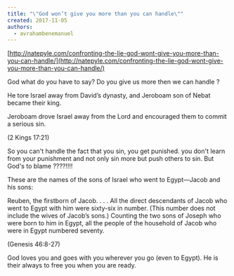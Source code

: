 ```yaml
---
title: "\"God won’t give you more than you can handle\""
created: 2017-11-05
authors: 
  - avrahambenemanuel
---
```


[http://natepyle.com/confronting-the-lie-god-wont-give-you-more-than-you-can-handle/](http://natepyle.com/confronting-the-lie-god-wont-give-you-more-than-you-can-handle/)

God what do you have to say? Do you give us more then we can handle ?

He tore Israel away from David’s dynasty, and Jeroboam son of Nebat became their king.

Jeroboam drove Israel away from the Lord and encouraged them to commit a serious sin.

(2 Kings 17:21)

So you can't handle the fact that you sin, you get punished. you don't learn from your punishment and not only sin more but push others to sin. But God's to blame ????!!!!

These are the names of the sons of Israel who went to Egypt—Jacob and his sons:

Reuben, the firstborn of Jacob. . . . All the direct descendants of Jacob who went to Egypt with him were sixty-six in number. (This number does not include the wives of Jacob’s sons.) Counting the two sons of Joseph who were born to him in Egypt, all the people of the household of Jacob who were in Egypt numbered seventy.

(Genesis 46:8-27)

God loves you and goes with you wherever you go (even to Egypt). He is their always to free you when you are ready.

